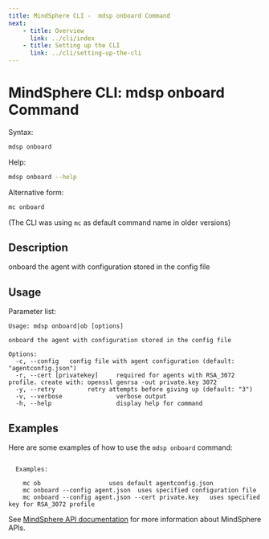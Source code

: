 ```yaml
---
title: MindSphere CLI -  mdsp onboard Command
next:
    - title: Overview
      link: ../cli/index
    - title: Setting up the CLI
      link: ../cli/setting-up-the-cli
---
```


# MindSphere CLI: mdsp onboard Command

Syntax:

```bash
mdsp onboard
```

Help:

```bash
mdsp onboard --help
```

Alternative form:

```bash
mc onboard
```

(The CLI was using `mc` as default command name in older versions)

## Description

onboard the agent with configuration stored in the config file

## Usage

Parameter list:

```text
Usage: mdsp onboard|ob [options]

onboard the agent with configuration stored in the config file

Options:
  -c, --config   config file with agent configuration (default: "agentconfig.json")
  -r, --cert [privatekey]     required for agents with RSA_3072 profile. create with: openssl genrsa -out private.key 3072
  -y, --retry         retry attempts before giving up (default: "3")
  -v, --verbose               verbose output
  -h, --help                  display help for command

```

## Examples

Here are some examples of how to use the `mdsp onboard` command:

```text

  Examples:

    mc ob   				uses default agentconfig.json
    mc onboard --config agent.json 	uses specified configuration file
    mc onboard --config agent.json --cert private.key 	uses specified key for RSA_3072 profile

```

See [MindSphere API documentation](https://documentation.mindsphere.io/MindSphere/apis/index.html) for more information about MindSphere APIs.